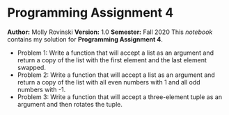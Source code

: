 # Programming Assignment 4
**Author:** Molly Rovinski
**Version:** 1.0
**Semester:** Fall 2020
This *notebook* contains my solution for **Programming Assignment 4**.
- Problem 1: Write a function that will accept a list as an argument and return a copy of the list with the first element and the last element swapped.
- Problem 2: Write a function that will accept a list as an argument and return a copy of the list with all even numbers with 1 and all odd numbers with -1.
- Problem 3: Write a function that will accept a three-element tuple as an argument and then rotates the tuple.

